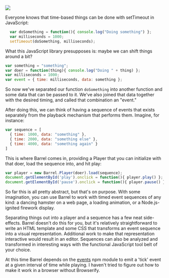 <img id="build-status" src="https://travis-ci.org/zachrose/barrel.svg?branch=master">

Everyone knows that time-based things can be done with setTimeout in JavaScript:

```JavaScript
  var doSomething = function(){ console.log("Doing something") };
  var milliseconds = 1000;
  setTimeout(doSomething, milliseconds);
```

What this JavaScript library presupposes is: maybe we can shift things around a bit?

```JavaScript
var something = "something";
var doer = function(thing){ console.log("Doing " + thing) };
var milliseconds = 1000;
var event = { time: milliseconds, data: something };
```

So now we've separated our function `doSomething` into another function and some data that can be passed to it. We've also joined that data together with the desired timing, and called that combination an "event."

After doing this, we can think of having a sequence of events that exists separately from the playback mechanism that performs them. Imagine, for instance:

```JavaScript
var sequence = [
  { time: 1000, data: "something" },
  { time: 2000, data: "something else" },
  { time: 4000, data: "something again" }
]
```

This is where Barrel comes in, providing a Player that you can initialize with that doer, load the sequence into, and hit play:

```JavaScript
var player = new Barrel.Player(doer).load(sequence);
document.getElementById('play').onclick = function(){ player.play() };
document.getElementById('pause').onclick = function(){ player.pause() };
```

So far this is all pretty abstract, but that's on purpose. With some imagination, you can use Barrel to work with timed event sequences of any kind: a dancing hamster on a web page, a loading animation, or a Node.js-ignited firework display.

Separating things out into a player and a sequence has a few neat side-effects. Barrel doesn't do this for you, but it's relatively straightforward to write an HTML template and some CSS that transforms an event sequence into a visual representation. Additional work to make that representation interactive would result in an editor. Sequences can also be analyzed and transformed in interesting ways with the functional JavaScript tool belt of your choice.

At this time Barrel depends on the [events](https://www.npmjs.org/package/events) npm module to emit a 'tick' event at a given interval of time while playing. I haven't tried to figure out how to make it work in a browser without Browserify.
